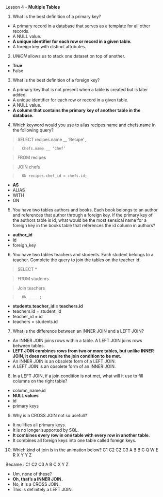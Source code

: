 Lesson 4 - **Multiple Tables**

1.	What is the best definition of a primary key?
-	A primary record in a database that serves as a template for all other records.
-	A NULL value.
-	**A unique identifier for each row or record in a given table.**
-	A foreign key with distinct attributes.
2.	*UNION* allows us to stack one dataset on top of another.
-	**True**
-	False
3.	What is the best definition of a foreign key?
-	A primary key that is not present when a table is created but is later added.
-	A unique identifier for each row or record in a given table.
-	A NULL value.
-	**A column that contains the primary key of another table in the database.**
4.	Which keyword would you use to alias recipes.name and chefs.name in the following query?

>	SELECT recipes.name __ ‘Recipe’ ,

>		Chefs.name __ ‘Chef’

>	FROM recipes

>	JOIN chefs

>		ON recipes.chef_id = chefs.id;

-	**AS**
-	ALIAS
-	WITH
-	ON
5.	You have two tables authors and books. Each book belongs to an author and references that author through a foreign key. If the primary key of the authors table is id, what would be the most sensical name for a foreign key in the books table that references the id column in authors?
-	**author_id**
-	id
-	foreign_key
6.	You have two tables teachers and students. Each student belongs to a teacher. Complete the query to join the tables on the teacher id.

>	SELECT *

>	FROM studenrs

>	Join teachers

>		ON ____ ;

-	**students.teacher_id = teachers.id**
-	teachers.id = student_id
-	teacher_id = id
-	teachers = students.id
7.	What is the difference between an INNER JOIN and a LEFT JOIN?
-	An INNER JOIN joins rows within a table. A LEFT JOIN joins rows between tables.
-	**LEFT JOIN combines rows from two or more tables, but unlike INNER JOIN, it does not require the join condition to be met.**
-	An INNER JOIN is an obsolete form of a LEFT JOIN.
-	A LEFT JOIN is an obsolete form of an INNER JOIN.
8.	In a LEFT JOIN, if a join condition is not met, what will it use to fill columns on the right table?
-	column_name.id
-	**NULL values**
-	id
-	primary keys
9.	Why is a CROSS JOIN not so usefull?
-	It nullifies all primary keys.
-	It is no longer supported by SQL.
-	**It combines every row in one table with every row in another table.**
-	It combines all foreign keys into one table called foreign keys.
10.	Which kind of join is in the animation below?
C1	C2	C2	C3
A	B	B	C
Q	W	E	R
 X	Y	Y	Z

Became : 
C1	C2	C3
A	B	C
 X	Y	Z

-	Um, none of these?
-	**Oh, that’s a INNER JOIN.**
-	No, it is a CROSS JOIN.
-	This is definitely a LEFT JOIN.
